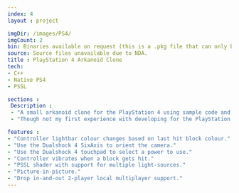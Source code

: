 ```yaml
---
index: 4
layout : project

imgDir: /images/PS4/
imgCount: 2
bin: Binaries available on request (this is a .pkg file that can only be installed manually onto another PlayStation 4).
source: Source files unavailable due to NDA.
title : PlayStation 4 Arkanoid Clone
tech: 
- C++
- Native PS4
- PSSL

sections : 
 Description :
 - "A small arkanoid clone for the PlayStation 4 using sample code and documentation as reference. The goal here was to learn how to develop on the PlayStation 4 without using an engine such as the PhyreEngine. A lot of PS4 specific features have also been implemented just to see how that would work (such as changing the lightbar colour and using the touchpad)."
 - "Though not my first experience with developing for the PlayStation 4 (I had previously worked on a group project using the PhyreEngine), this was an incredibly useful learning experience as I was not using a premade engine, but instead creating a small game using the PS4 samples available as reference."

features : 
- "Controller lightbar colour changes based on last hit block colour."
- "Use the Dualshock 4 SixAxis to orient the camera."
- "Use the Dualshock 4 touchpad to select a power to use."
- "Controller vibrates when a block gets hit."
- "PSSL shader with support for multiple light-sources."
- "Picture-in-picture."
- "Drop in-and-out 2-player local multiplayer support."
---
```


